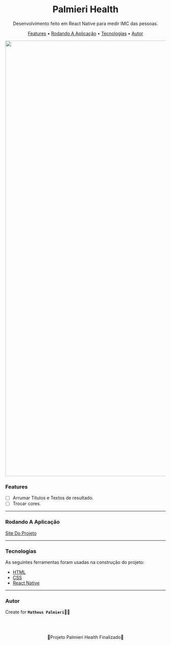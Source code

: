 <!-- Título -->

<h1 align="center">Palmieri Health</h1>

<!-- Descrição -->

<p align="center">Desenvolvimento feito em React Native para medir IMC das pessoas.</p>

<!-- Súmario -->

<p align="center">
 <a href="#features">Features</a> •
 <a href="#rodando-a-aplicação">Rodando A Aplicação</a> •
 <a href="#tecnologias">Tecnologias</a> •
 <a href="#autor">Autor</a>
</p>

<img src="images/imagem.png" width="1366px" align="center">

<!-- Atualizações -->

### Features

- [ ] Arrumar Títulos e Textos de resultado.
- [ ] Trocar cores.

---

### Rodando A Aplicação

<a href="https://rangehotels-matheuspalmieri.netlify.app//">Site Do Projeto</a>

---

### Tecnologias

As seguintes ferramentas foram usadas na construção do projeto:

- [HTML](https://html.com/)
- [CSS](https://html.com/css/)
- [React Native](https://reactnative.dev/)

---

### Autor

Create for <b>`Matheus Palmieri`</b>👨‍💻

<br>
<br>

<p align="center">🎉Projeto Palmieri Health Finalizado🚀</p>

